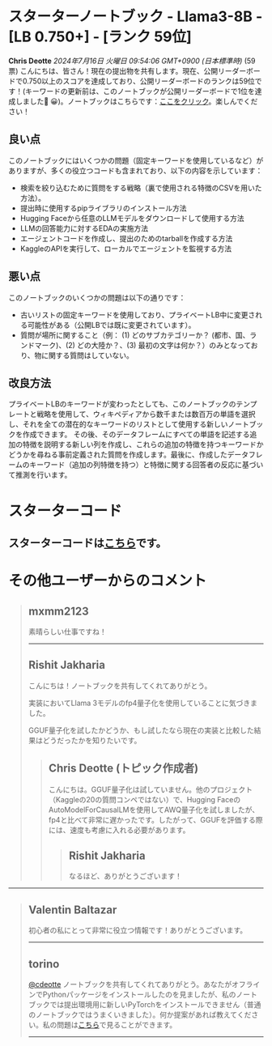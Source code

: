 # スターターノートブック - Llama3-8B - [LB 0.750+] - [ランク 59位]
**Chris Deotte** *2024年7月16日 火曜日 09:54:06 GMT+0900 (日本標準時)* (59票)
こんにちは、皆さん！現在の提出物を共有します。現在、公開リーダーボードで0.750以上のスコアを達成しており、公開リーダーボードのランクは59位です！(キーワードの更新前は、このノートブックが公開リーダーボードで1位を達成しました🥇 😀)。ノートブックはこちらです：[ここをクリック](https://www.kaggle.com/code/cdeotte/starter-code-for-llama-8b-llm-lb-0-750)。楽しんでください！
## 良い点
このノートブックにはいくつかの問題（固定キーワードを使用しているなど）がありますが、多くの役立つコードも含まれており、以下の内容を示しています：
- 検索を絞り込むために質問をする戦略（裏で使用される特徴のCSVを用いた方法）。
- 提出時に使用するpipライブラリのインストール方法
- Hugging Faceから任意のLLMモデルをダウンロードして使用する方法
- LLMの回答能力に対するEDAの実施方法
- エージェントコードを作成し、提出のためのtarballを作成する方法
- KaggleのAPIを実行して、ローカルでエージェントを監視する方法
## 悪い点
このノートブックのいくつかの問題は以下の通りです：
- 古いリストの固定キーワードを使用しており、プライベートLB中に変更される可能性がある（公開LBでは既に変更されています）。
- 質問が場所に関すること（例： (1) どのサブカテゴリーか？ (都市、国、ランドマーク)、(2) どの大陸か？、(3) 最初の文字は何か？）のみとなっており、物に関する質問はしていない。
## 改良方法
プライベートLBのキーワードが変わったとしても、このノートブックのテンプレートと戦略を使用して、ウィキペディアから数千または数百万の単語を選択し、それを全ての潜在的なキーワードのリストとして使用する新しいノートブックを作成できます。
その後、そのデータフレームにすべての単語を記述する追加の特徴を説明する新しい列を作成し、これらの追加の特徴を持つキーワードかどうかを尋ねる事前定義された質問を作成します。最後に、作成したデータフレームのキーワード（追加の列特徴を持つ）と特徴に関する回答者の反応に基づいて推測を行います。
# スターターコード
スターターコードは[こちら](https://www.kaggle.com/code/cdeotte/starter-code-for-llama-8b-llm-lb-0-750)です。
---
 # その他ユーザーからのコメント
> ## mxmm2123
> 
> 素晴らしい仕事ですね！
> 
> ---
> 
> ## Rishit Jakharia
> 
> こんにちは！ノートブックを共有してくれてありがとう。
> 
> 実装においてLlama 3モデルのfp4量子化を使用していることに気づきました。
> 
> GGUF量子化を試したかどうか、もし試したなら現在の実装と比較した結果はどうだったかを知りたいです。
> 
> > ## Chris Deotte (トピック作成者)
> > 
> > こんにちは。GGUF量子化は試していません。他のプロジェクト（Kaggleの20の質問コンペではない）で、Hugging FaceのAutoModelForCausalLMを使用してAWQ量子化を試しましたが、fp4と比べて非常に遅かったです。したがって、GGUFを評価する際には、速度も考慮に入れる必要があります。
> > 
> > > ## Rishit Jakharia
> > > 
> > > なるほど、ありがとうございます！
> > > > 
> > 
---
> ## Valentin Baltazar
> 
> 初心者の私にとって非常に役立つ情報です！ありがとうございます。
> 
> ---
> ## torino
> 
> [@cdeotte](https://www.kaggle.com/cdeotte) ノートブックを共有してくれてありがとう。あなたがオフラインでPythonパッケージをインストールしたのを見ましたが、私のノートブックでは提出環境用に新しいPyTorchをインストールできません（普通のノートブックではうまくいきました）。何か提案があれば教えてください。私の問題は[こちら](https://www.kaggle.com/competitions/llm-20-questions/discussion/520207)で見ることができます。
> 
> ---
